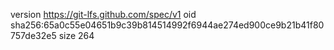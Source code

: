 version https://git-lfs.github.com/spec/v1
oid sha256:65a0c55e04651b9c39b814514992f6944ae274ed900ce9b21b41f80757de32e5
size 264
